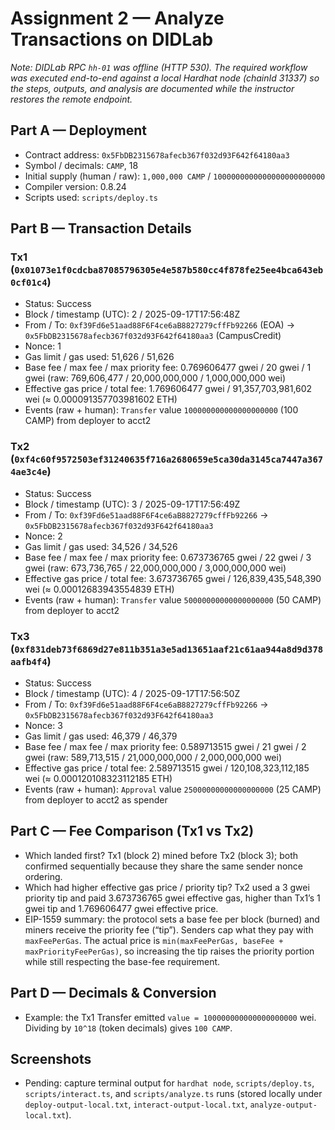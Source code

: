# Assignment 2 — Analyze Transactions on DIDLab

_Note: DIDLab RPC `hh-01` was offline (HTTP 530). The required workflow was executed end-to-end against a local Hardhat node (chainId 31337) so the steps, outputs, and analysis are documented while the instructor restores the remote endpoint._

## Part A — Deployment
- Contract address: `0x5FbDB2315678afecb367f032d93F642f64180aa3`
- Symbol / decimals: `CAMP`, 18
- Initial supply (human / raw): `1,000,000 CAMP` / `1000000000000000000000000`
- Compiler version: 0.8.24
- Scripts used: `scripts/deploy.ts`

## Part B — Transaction Details

### Tx1 (`0x01073e1f0cdcba87085796305e4e587b580cc4f878fe25ee4bca643eb0cf01c4`)
- Status: Success
- Block / timestamp (UTC): 2 / 2025-09-17T17:56:48Z
- From / To: `0xf39Fd6e51aad88F6F4ce6aB8827279cffFb92266` (EOA) → `0x5FbDB2315678afecb367f032d93F642f64180aa3` (CampusCredit)
- Nonce: 1
- Gas limit / gas used: 51,626 / 51,626
- Base fee / max fee / max priority fee: 0.769606477 gwei / 20 gwei / 1 gwei (raw: 769,606,477 / 20,000,000,000 / 1,000,000,000 wei)
- Effective gas price / total fee: 1.769606477 gwei / 91,357,703,981,602 wei (≈ 0.000091357703981602 ETH)
- Events (raw + human): `Transfer` value `100000000000000000000` (100 CAMP) from deployer to acct2

### Tx2 (`0xf4c60f9572503ef31240635f716a2680659e5ca30da3145ca7447a3674ae3c4e`)
- Status: Success
- Block / timestamp (UTC): 3 / 2025-09-17T17:56:49Z
- From / To: `0xf39Fd6e51aad88F6F4ce6aB8827279cffFb92266` → `0x5FbDB2315678afecb367f032d93F642f64180aa3`
- Nonce: 2
- Gas limit / gas used: 34,526 / 34,526
- Base fee / max fee / max priority fee: 0.673736765 gwei / 22 gwei / 3 gwei (raw: 673,736,765 / 22,000,000,000 / 3,000,000,000 wei)
- Effective gas price / total fee: 3.673736765 gwei / 126,839,435,548,390 wei (≈ 0.00012683943554839 ETH)
- Events (raw + human): `Transfer` value `50000000000000000000` (50 CAMP) from deployer to acct2

### Tx3 (`0xf831deb73f6869d27e811b351a3e5ad13651aaf21c61aa944a8d9d378aafb4f4`)
- Status: Success
- Block / timestamp (UTC): 4 / 2025-09-17T17:56:50Z
- From / To: `0xf39Fd6e51aad88F6F4ce6aB8827279cffFb92266` → `0x5FbDB2315678afecb367f032d93F642f64180aa3`
- Nonce: 3
- Gas limit / gas used: 46,379 / 46,379
- Base fee / max fee / max priority fee: 0.589713515 gwei / 21 gwei / 2 gwei (raw: 589,713,515 / 21,000,000,000 / 2,000,000,000 wei)
- Effective gas price / total fee: 2.589713515 gwei / 120,108,323,112,185 wei (≈ 0.000120108323112185 ETH)
- Events (raw + human): `Approval` value `25000000000000000000` (25 CAMP) from deployer to acct2 as spender

## Part C — Fee Comparison (Tx1 vs Tx2)
- Which landed first? Tx1 (block 2) mined before Tx2 (block 3); both confirmed sequentially because they share the same sender nonce ordering.
- Which had higher effective gas price / priority tip? Tx2 used a 3 gwei priority tip and paid 3.673736765 gwei effective gas, higher than Tx1’s 1 gwei tip and 1.769606477 gwei effective price.
- EIP-1559 summary: the protocol sets a base fee per block (burned) and miners receive the priority fee (“tip”). Senders cap what they pay with `maxFeePerGas`. The actual price is `min(maxFeePerGas, baseFee + maxPriorityFeePerGas)`, so increasing the tip raises the priority portion while still respecting the base-fee requirement.

## Part D — Decimals & Conversion
- Example: the Tx1 Transfer emitted `value = 100000000000000000000` wei. Dividing by `10^18` (token decimals) gives `100 CAMP`.

## Screenshots
- Pending: capture terminal output for `hardhat node`, `scripts/deploy.ts`, `scripts/interact.ts`, and `scripts/analyze.ts` runs (stored locally under `deploy-output-local.txt`, `interact-output-local.txt`, `analyze-output-local.txt`).
